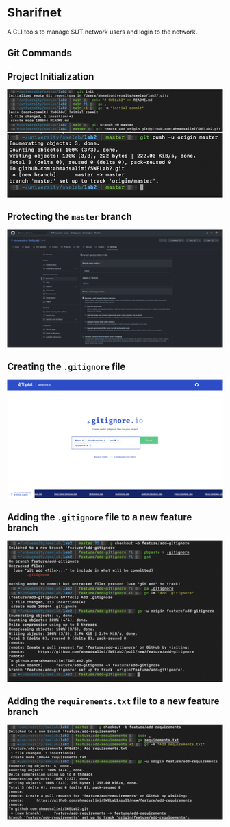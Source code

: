 # Sharifnet

A CLI tools to manage SUT network users and login to the network.

## Git Commands

## Project Initialization

![](./screenshots/1-init.png)
![](./screenshots/2-push.png)

## Protecting the `master` branch

![](./screenshots/3-branch-protection.png)

## Creating the `.gitignore` file

![](./screenshots/4-gitignore.png)

## Adding the `.gitignore` file to a new feature branch

![](./screenshots/5-gitignore-branch.png)

## Adding the `requirements.txt` file to a new feature branch

![](./screenshots/6-requirements-branch.png)
